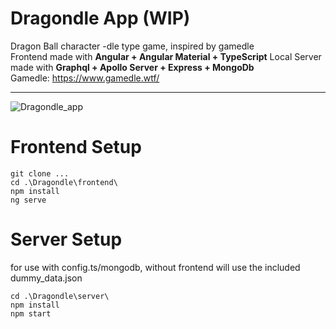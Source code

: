 # Dragondle App (WIP)
Dragon Ball character -dle type game, inspired by gamedle
<br>
Frontend made with <b>Angular + Angular Material + TypeScript</b>
Local Server made with <b>Graphql + Apollo Server + Express + MongoDb</b>
<br>
Gamedle: https://www.gamedle.wtf/
<hr>

![Dragondle_app](https://github.com/SpencerBouse/Dragondle/assets/2532755/b8b16281-4bec-410c-aa90-9d35ac849338)

# Frontend Setup
```
git clone ...
cd .\Dragondle\frontend\
npm install
ng serve
```

# Server Setup
for use with config.ts/mongodb, without frontend will use the included dummy_data.json

```
cd .\Dragondle\server\
npm install
npm start
```

